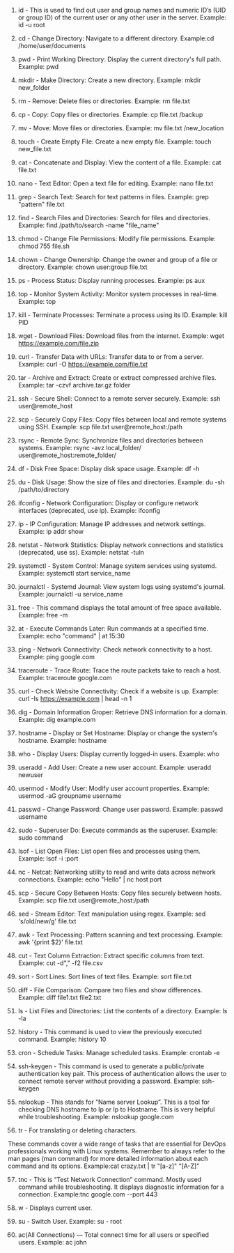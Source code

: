 1. id - This is used to find out user and group names and numeric ID’s (UID or group ID) of the current user or any other user in the server.
Example: id -u root

2. cd - Change Directory: Navigate to a different directory.
Example:cd /home/user/documents

3. pwd - Print Working Directory: Display the current directory's full path. Example: pwd

4. mkdir - Make Directory: Create a new directory.
Example: mkdir new_folder

5. rm - Remove: Delete files or directories.
Example: rm file.txt

6. cp - Copy: Copy files or directories.
Example: cp file.txt /backup

7. mv - Move: Move files or directories.
Example: mv file.txt /new_location

8. touch - Create Empty File: Create a new empty file.
Example: touch new_file.txt

9. cat - Concatenate and Display: View the content of a file.
Example: cat file.txt

10. nano - Text Editor: Open a text file for editing.
Example: nano file.txt

11. grep - Search Text: Search for text patterns in files.
Example: grep "pattern" file.txt

12. find - Search Files and Directories: Search for files and directories. Example: find /path/to/search -name "file_name"

13. chmod - Change File Permissions: Modify file permissions.
Example: chmod 755 file.sh

14. chown - Change Ownership: Change the owner and group of a file or directory.
Example: chown user:group file.txt

15. ps - Process Status: Display running processes.
Example: ps aux

16. top - Monitor System Activity: Monitor system processes in real-time. Example: top

17. kill - Terminate Processes: Terminate a process using its ID.
Example: kill PID

18. wget - Download Files: Download files from the internet.
Example: wget https://example.com/file.zip

19. curl - Transfer Data with URLs: Transfer data to or from a server. Example: curl -O https://example.com/file.txt

20. tar - Archive and Extract: Create or extract compressed archive files. Example: tar -czvf archive.tar.gz folder

21. ssh - Secure Shell: Connect to a remote server securely.
Example: ssh user@remote_host

22. scp - Securely Copy Files: Copy files between local and remote systems using SSH.
Example: scp file.txt user@remote_host:/path

23. rsync - Remote Sync: Synchronize files and directories between systems.
Example: rsync -avz local_folder/ user@remote_host:remote_folder/

24. df - Disk Free Space: Display disk space usage.
Example: df -h

25. du - Disk Usage: Show the size of files and directories.
Example: du -sh /path/to/directory

26. ifconfig - Network Configuration: Display or configure network interfaces (deprecated, use ip).
Example: ifconfig

27. ip - IP Configuration: Manage IP addresses and network settings. Example: ip addr show

28. netstat - Network Statistics: Display network connections and statistics (deprecated, use ss).
Example: netstat -tuln

29. systemctl - System Control: Manage system services using systemd. Example: systemctl start service_name

30. journalctl - Systemd Journal: View system logs using systemd's journal.
Example: journalctl -u service_name

31. free - This command displays the total amount of free space available.
Example: free -m

32. at - Execute Commands Later: Run commands at a specified time. Example: echo "command" | at 15:30

33. ping - Network Connectivity: Check network connectivity to a host. Example: ping google.com

34. traceroute - Trace Route: Trace the route packets take to reach a host. Example: traceroute google.com

35. curl - Check Website Connectivity: Check if a website is up.
Example: curl -Is https://example.com | head -n 1

36. dig - Domain Information Groper: Retrieve DNS information for a domain.
Example: dig example.com

37. hostname - Display or Set Hostname: Display or change the system's hostname.
Example: hostname

38. who - Display Users: Display currently logged-in users.
Example: who

39. useradd - Add User: Create a new user account.
Example: useradd newuser

40. usermod - Modify User: Modify user account properties.
Example: usermod -aG groupname username

41. passwd - Change Password: Change user password.
Example: passwd username

42. sudo - Superuser Do: Execute commands as the superuser.
Example: sudo command

43. lsof - List Open Files: List open files and processes using them. Example: lsof -i :port

44. nc - Netcat: Networking utility to read and write data across network connections.
Example: echo "Hello" | nc host port

45. scp - Secure Copy Between Hosts: Copy files securely between hosts. Example: scp file.txt user@remote_host:/path

46. sed - Stream Editor: Text manipulation using regex.
Example: sed 's/old/new/g' file.txt

47. awk - Text Processing: Pattern scanning and text processing.
Example: awk '{print $2}' file.txt

48. cut - Text Column Extraction: Extract specific columns from text. Example: cut -d"," -f2 file.csv

49. sort - Sort Lines: Sort lines of text files.
Example: sort file.txt

50. diff - File Comparison: Compare two files and show differences. Example: diff file1.txt file2.txt

51. ls - List Files and Directories: List the contents of a directory.
Example: ls -la

52. history - This command is used to view the previously executed command.
Example: history 10

53. cron - Schedule Tasks: Manage scheduled tasks.
Example: crontab -e

54. ssh-keygen - This command is used to generate a public/private authentication key pair. This process of authentication allows the user to connect remote server without providing a password.
Example: ssh-keygen

55. nslookup - This stands for “Name server Lookup”. This is a tool for checking DNS hostname to Ip or Ip to Hostname. This is very helpful while troubleshooting.
Example: nslookup google.com

56. tr - For translating or deleting characters.

These commands cover a wide range of tasks that are essential for DevOps professionals working with Linux systems. Remember to always refer to the man pages (man command) for more detailed information about each command and its options.
Example:cat crazy.txt | tr "[a-z]" "[A-Z]"

57. tnc - This is “Test Network Connection” command. Mostly used command while troubleshooting. It displays diagnostic information for a connection.
Example:tnc google.com --port 443

58. w - Displays current user.

59. su - Switch User.
Example: su - root

60. ac(All Connections) — Total connect time for all users or specified users.
Example: ac john
